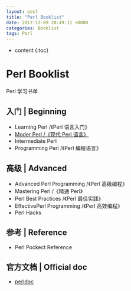 ```yaml
---
layout: post
title: "Perl Booklist"
date: 2017-12-09 20:49:11 +0800
categories: Booklist
tags: Perl
---
```


* content
{:toc}

# Perl Booklist

Perl 学习书单

## 入门 | Beginning

+ Learning Perl /《Perl 语言入门》
+ [Moder Perl /《现代 Perl 语言》](http://www.modernperlbooks.com/books/modern_perl_2016/index.html)
+ Intermediate Perl
+ Programming Perl /《Perl 编程语言》

## 高级 | Advanced

+ Advanced Perl Programming /《Perl 高级编程》
+ Mastering Perl /《精通 Perl》
+ Perl Best Practices /《Perl 最佳实践》
+ EffectivePerl Programming /《Perl 高效编程》
+ Perl Hacks

## 参考 | Reference

+ Perl Pockect Reference

## 官方文档 | Official doc

+ [perldoc](http://perldoc.perl.org/index-language.html)
